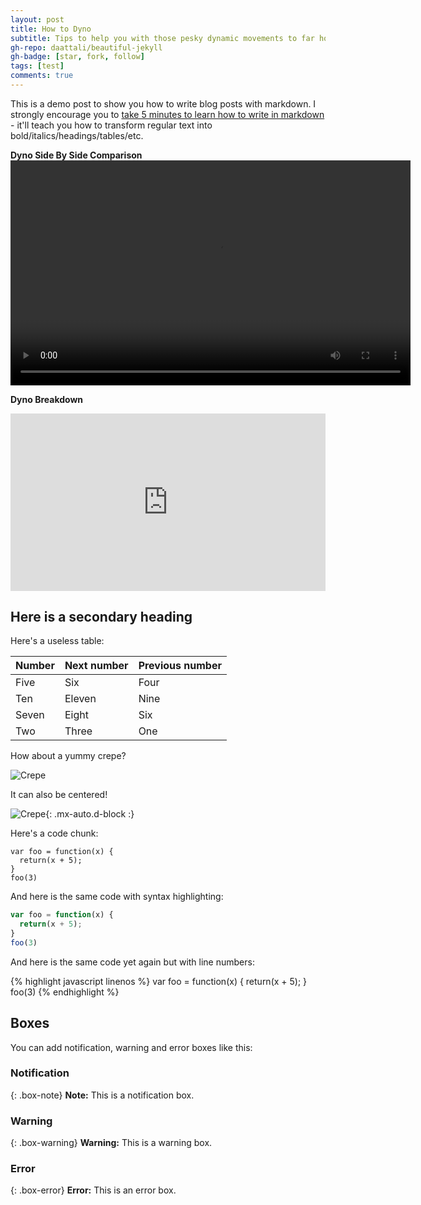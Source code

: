 ```yaml
---
layout: post
title: How to Dyno
subtitle: Tips to help you with those pesky dynamic movements to far holds
gh-repo: daattali/beautiful-jekyll
gh-badge: [star, fork, follow]
tags: [test]
comments: true
---
```


This is a demo post to show you how to write blog posts with markdown.  I strongly encourage you to [take 5 minutes to learn how to write in markdown](https://markdowntutorial.com/) - it'll teach you how to transform regular text into bold/italics/headings/tables/etc.

**Dyno Side By Side Comparison**
<video width="640" height="360" controls>
  <source src="/assets/mp4/HorizontalDyno.mp4" type="video/mp4">
  Your browser does not support the video tag.
</video>


**Dyno Breakdown**
<div style="position:relative;height:0;padding:56.25% 0 0 0;"><iframe src="https://www.dartfish.tv/Embed?CR=p191109c538461m7985583&VW=100%&VH=100%&sh=li&aid=accd8f56-2bc5-4737-8a9e-8693ca6b194f" style="position:absolute;display:block;width:100%;height:100%;max-width:100%;max-height:100%;left:0;right:0;top:0;bottom:0;margin:auto;" frameborder="0" allowfullscreen ></iframe></div>

## Here is a secondary heading

Here's a useless table:

| Number | Next number | Previous number |
| :------ |:--- | :--- |
| Five | Six | Four |
| Ten | Eleven | Nine |
| Seven | Eight | Six |
| Two | Three | One |


How about a yummy crepe?

![Crepe](https://s3-media3.fl.yelpcdn.com/bphoto/cQ1Yoa75m2yUFFbY2xwuqw/348s.jpg)

It can also be centered!

![Crepe](https://s3-media3.fl.yelpcdn.com/bphoto/cQ1Yoa75m2yUFFbY2xwuqw/348s.jpg){: .mx-auto.d-block :}

Here's a code chunk:

~~~
var foo = function(x) {
  return(x + 5);
}
foo(3)
~~~

And here is the same code with syntax highlighting:

```javascript
var foo = function(x) {
  return(x + 5);
}
foo(3)
```

And here is the same code yet again but with line numbers:

{% highlight javascript linenos %}
var foo = function(x) {
  return(x + 5);
}
foo(3)
{% endhighlight %}

## Boxes
You can add notification, warning and error boxes like this:

### Notification

{: .box-note}
**Note:** This is a notification box.

### Warning

{: .box-warning}
**Warning:** This is a warning box.

### Error

{: .box-error}
**Error:** This is an error box.
